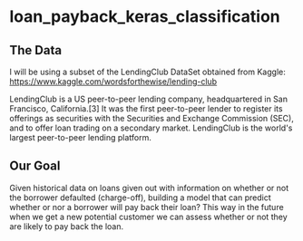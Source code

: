 # loan_payback_keras_classification

## The Data

I will be using a subset of the LendingClub DataSet obtained from Kaggle: https://www.kaggle.com/wordsforthewise/lending-club

LendingClub is a US peer-to-peer lending company, headquartered in San Francisco, California.[3] It was the first peer-to-peer lender to register its offerings as securities with the Securities and Exchange Commission (SEC), and to offer loan trading on a secondary market. LendingClub is the world's largest peer-to-peer lending platform.

## Our Goal

Given historical data on loans given out with information on whether or not the borrower defaulted (charge-off), building a model that can predict whether or nor a borrower will pay back their loan? This way in the future when we get a new potential customer we can assess whether or not they are likely to pay back the loan.
